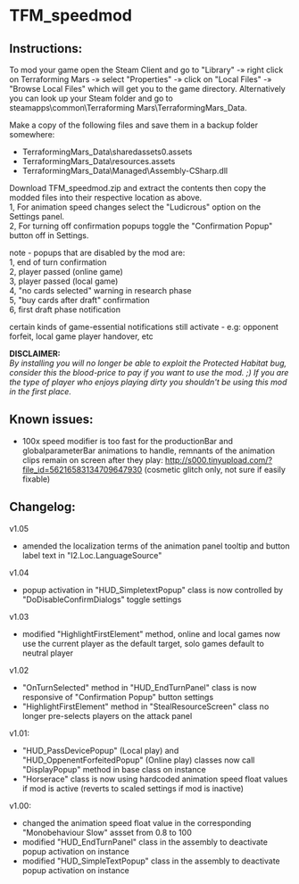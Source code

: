 # TFM_speedmod

Instructions:
-------------
To mod your game open the Steam Client and go to "Library" -» right click on Terraforming Mars -» select "Properties" -» click on "Local Files" -»  "Browse Local Files" which will get you to the game directory.
Alternatively you can look up your Steam folder and go to steamapps\common\Terraforming Mars\TerraformingMars_Data.

Make a copy of the following files and save them in a backup folder somewhere:
- TerraformingMars_Data\sharedassets0.assets
- TerraformingMars_Data\resources.assets
- TerraformingMars_Data\Managed\Assembly-CSharp.dll

Download TFM_speedmod.zip and extract the contents then copy the modded files into their respective location as above.\
1, For animation speed changes select the "Ludicrous" option on the Settings panel.\
2, For turning off confirmation popups toggle the "Confirmation Popup" button off in Settings.

note - popups that are disabled by the mod are:\
1, end of turn confirmation\
2, player passed (online game)\
3, player passed (local game)\
4, "no cards selected" warning in research phase\
5, "buy cards after draft" confirmation\
6, first draft phase notification

certain kinds of game-essential notifications still activate - e.g: opponent forfeit, local game player handover, etc

**DISCLAIMER:**\
_By installing you will no longer be able to exploit the Protected Habitat bug, consider this the blood-price to pay if you want to use the mod. ;)
If you are the type of player who enjoys playing dirty you shouldn't be using this mod in the first place._

Known issues:
-------------
- 100x speed modifier is too fast for the productionBar and globalparameterBar animations to handle, remnants of the animation clips remain on screen after they play: http://s000.tinyupload.com/?file_id=56216583134709647930
(cosmetic glitch only, not sure if easily fixable)


Changelog:
----------
v1.05
- amended the localization terms of the animation panel tooltip and button label text in "I2.Loc.LanguageSource"

v1.04
- popup activation in "HUD_SimpletextPopup" class is now controlled by "DoDisableConfirmDialogs" toggle settings

v1.03
- modified "HighlightFirstElement" method, online and local games now use the current player as the default target, solo games default to neutral player

v1.02
- "OnTurnSelected" method in "HUD_EndTurnPanel" class is now responsive of "Confirmation Popup" button settings
- "HighlightFirstElement" method in "StealResourceScreen" class no longer pre-selects players on the attack panel 

v1.01:
- "HUD_PassDevicePopup" (Local play) and "HUD_OppenentForfeitedPopup" (Online play) classes now call "DisplayPopup" method in base class on instance
- "Horserace" class is now using hardcoded animation speed float values if mod is active (reverts to scaled settings if mod is inactive)

v1.00:
- changed the animation speed float value in the corresponding "Monobehaviour Slow" assset from 0.8 to 100
- modified "HUD_EndTurnPanel" class in the assembly to deactivate popup activation on instance
- modified "HUD_SimpleTextPopup" class in the assembly to deactivate popup activation on instance
